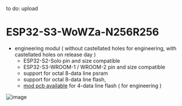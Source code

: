 to do: upload



# ESP32-S3-WoWZa-N256R256 

- engineering modul ( without castellated holes for engineering, with castellated holes on release day ) 
  - ESP32-S2-Solo pin and size compatible
  - ESP32-S3-WROOM-1 / WROOM-2 pin and size compatible
  - support for octal 8-data line psram
  - support for octal 8-data line flash,
  - [mod pcb available](https://twitter.com/eMbeddedHome/status/1686732480110317568) for 4-data line flash ( for engineering )

  
![image](https://github.com/ESP32DE/Boot-Linux-ESP32S3-Playground/assets/16070445/b69b8ec6-3c32-4c25-9f17-9423f4ba6587)


  
